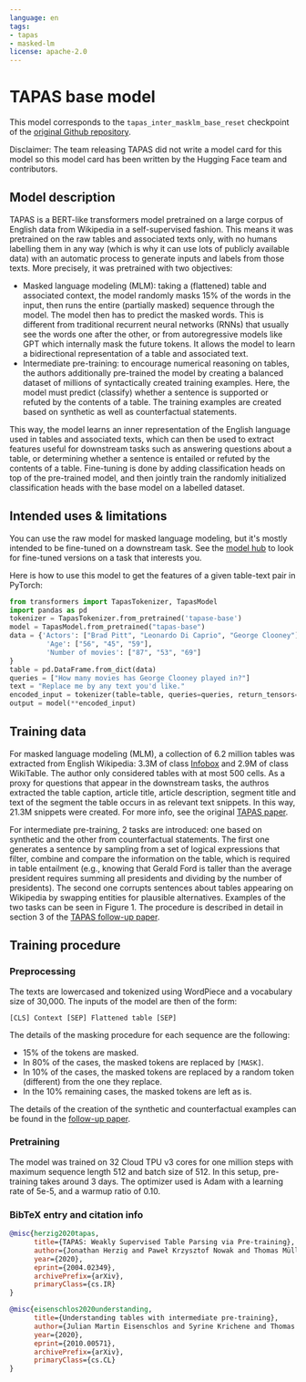 ```yaml
---
language: en
tags:
- tapas
- masked-lm
license: apache-2.0
---
```


# TAPAS base model

This model corresponds to the `tapas_inter_masklm_base_reset` checkpoint of the [original Github repository](https://github.com/google-research/tapas).

Disclaimer: The team releasing TAPAS did not write a model card for this model so this model card has been written by
the Hugging Face team and contributors.

## Model description

TAPAS is a BERT-like transformers model pretrained on a large corpus of English data from Wikipedia in a self-supervised fashion.
This means it was pretrained on the raw tables and associated texts only, with no humans labelling them in any way (which is why it
can use lots of publicly available data) with an automatic process to generate inputs and labels from those texts. More precisely, it
was pretrained with two objectives:

- Masked language modeling (MLM): taking a (flattened) table and associated context, the model randomly masks 15% of the words in
  the input, then runs the entire (partially masked) sequence through the model. The model then has to predict the masked words.
  This is different from traditional recurrent neural networks (RNNs) that usually see the words one after the other,
  or from autoregressive models like GPT which internally mask the future tokens. It allows the model to learn a bidirectional
  representation of a table and associated text.
- Intermediate pre-training: to encourage numerical reasoning on tables, the authors additionally pre-trained the model by creating
  a balanced dataset of millions of syntactically created training examples. Here, the model must predict (classify) whether a sentence
  is supported or refuted by the contents of a table. The training examples are created based on synthetic as well as counterfactual statements.

This way, the model learns an inner representation of the English language used in tables and associated texts, which can then be used
to extract features useful for downstream tasks such as answering questions about a table, or determining whether a sentence is entailed
or refuted by the contents of a table. Fine-tuning is done by adding classification heads on top of the pre-trained model, and then jointly
train the randomly initialized classification heads with the base model on a labelled dataset.

## Intended uses & limitations

You can use the raw model for masked language modeling, but it's mostly intended to be fine-tuned on a downstream task.
See the [model hub](https://huggingface.co/models?filter=tapas) to look for fine-tuned versions on a task that interests you.

Here is how to use this model to get the features of a given table-text pair in PyTorch:

```python
from transformers import TapasTokenizer, TapasModel
import pandas as pd
tokenizer = TapasTokenizer.from_pretrained('tapase-base')
model = TapasModel.from_pretrained("tapas-base")
data = {'Actors': ["Brad Pitt", "Leonardo Di Caprio", "George Clooney"],
         'Age': ["56", "45", "59"],
         'Number of movies': ["87", "53", "69"]
}
table = pd.DataFrame.from_dict(data)
queries = ["How many movies has George Clooney played in?"]
text = "Replace me by any text you'd like."
encoded_input = tokenizer(table=table, queries=queries, return_tensors='pt')
output = model(**encoded_input)
```

## Training data

For masked language modeling (MLM), a collection of 6.2 million tables was extracted from English Wikipedia: 3.3M of class [Infobox](https://en.wikipedia.org/wiki/Help:Infobox)
and 2.9M of class WikiTable. The author only considered tables with at most 500 cells. As a proxy for questions that appear in the
downstream tasks, the authros extracted the table caption, article title, article description, segment title and text of the segment
the table occurs in as relevant text snippets. In this way, 21.3M snippets were created. For more info, see the original [TAPAS paper](https://www.aclweb.org/anthology/2020.acl-main.398.pdf).

For intermediate pre-training, 2 tasks are introduced: one based on synthetic and the other from counterfactual statements. The first one
generates a sentence by sampling from a set of logical expressions that filter, combine and compare the information on the table, which is
required in table entailment (e.g., knowing that Gerald Ford is taller than the average president requires summing
all presidents and dividing by the number of presidents). The second one corrupts sentences about tables appearing on Wikipedia by swapping
entities for plausible alternatives. Examples of the two tasks can be seen in Figure 1. The procedure is described in detail in section 3 of
the [TAPAS follow-up paper](https://www.aclweb.org/anthology/2020.findings-emnlp.27.pdf).

## Training procedure

### Preprocessing

The texts are lowercased and tokenized using WordPiece and a vocabulary size of 30,000. The inputs of the model are
then of the form:

```
[CLS] Context [SEP] Flattened table [SEP]
```

The details of the masking procedure for each sequence are the following:

- 15% of the tokens are masked.
- In 80% of the cases, the masked tokens are replaced by `[MASK]`.
- In 10% of the cases, the masked tokens are replaced by a random token (different) from the one they replace.
- In the 10% remaining cases, the masked tokens are left as is.

The details of the creation of the synthetic and counterfactual examples can be found in the [follow-up paper](https://arxiv.org/abs/2010.00571).

### Pretraining

The model was trained on 32 Cloud TPU v3 cores for one million steps with maximum sequence length 512 and batch size of 512.
In this setup, pre-training takes around 3 days. The optimizer used is Adam with a learning rate of 5e-5, and a warmup ratio
of 0.10.

### BibTeX entry and citation info

```bibtex
@misc{herzig2020tapas,
      title={TAPAS: Weakly Supervised Table Parsing via Pre-training}, 
      author={Jonathan Herzig and Paweł Krzysztof Nowak and Thomas Müller and Francesco Piccinno and Julian Martin Eisenschlos},
      year={2020},
      eprint={2004.02349},
      archivePrefix={arXiv},
      primaryClass={cs.IR}
}
```

```bibtex
@misc{eisenschlos2020understanding,
      title={Understanding tables with intermediate pre-training}, 
      author={Julian Martin Eisenschlos and Syrine Krichene and Thomas Müller},
      year={2020},
      eprint={2010.00571},
      archivePrefix={arXiv},
      primaryClass={cs.CL}
}
```

